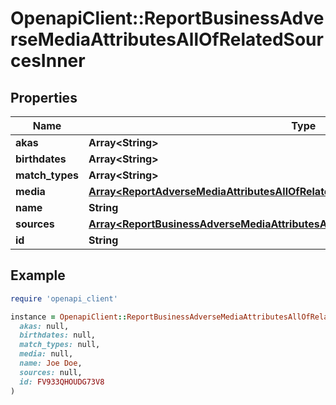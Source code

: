 # OpenapiClient::ReportBusinessAdverseMediaAttributesAllOfRelatedSourcesInner

## Properties

| Name | Type | Description | Notes |
| ---- | ---- | ----------- | ----- |
| **akas** | **Array&lt;String&gt;** |  | [optional] |
| **birthdates** | **Array&lt;String&gt;** |  | [optional] |
| **match_types** | **Array&lt;String&gt;** |  | [optional] |
| **media** | [**Array&lt;ReportAdverseMediaAttributesAllOfRelatedSourcesInnerMediaInner&gt;**](ReportAdverseMediaAttributesAllOfRelatedSourcesInnerMediaInner.md) |  | [optional] |
| **name** | **String** |  | [optional] |
| **sources** | [**Array&lt;ReportBusinessAdverseMediaAttributesAllOfRelatedSourcesInnerSourcesInner&gt;**](ReportBusinessAdverseMediaAttributesAllOfRelatedSourcesInnerSourcesInner.md) |  | [optional] |
| **id** | **String** |  | [optional] |

## Example

```ruby
require 'openapi_client'

instance = OpenapiClient::ReportBusinessAdverseMediaAttributesAllOfRelatedSourcesInner.new(
  akas: null,
  birthdates: null,
  match_types: null,
  media: null,
  name: Joe Doe,
  sources: null,
  id: FV933QHOUDG73V8
)
```

